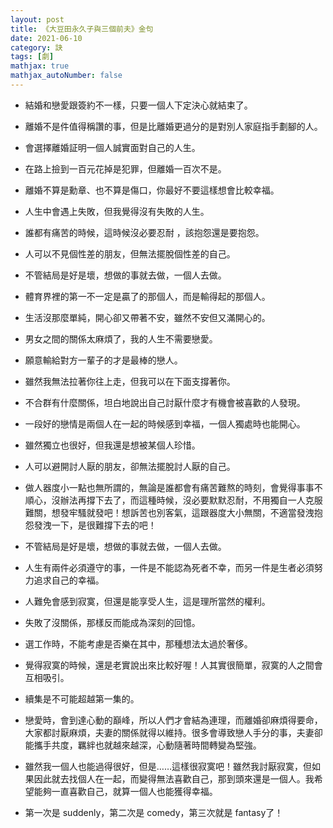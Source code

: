 ```yaml
---
layout: post
title: 《大豆田永久子與三個前夫》金句
date: 2021-06-10
category: 訣
tags: [劇]
mathjax: true
mathjax_autoNumber: false
---
```


- 結婚和戀愛跟簽約不一樣，只要一個人下定決心就結束了。

- 離婚不是件值得稱讚的事，但是比離婚更過分的是對別人家庭指手劃腳的人。

<!--more-->

- 會選擇離婚証明一個人誠實面對自己的人生。

- 在路上撿到一百元花掉是犯罪，但離婚一百次不是。

- 離婚不算是勳章、也不算是傷口，你最好不要這樣想會比較幸福。

- 人生中會遇上失敗，但我覺得沒有失敗的人生。

- 誰都有痛苦的時候，這時候沒必要忍耐 ，該抱怨還是要抱怨。

- 人可以不見個性差的朋友，但無法擺脫個性差的自己。

- 不管結局是好是壞，想做的事就去做，一個人去做。

- 體育界裡的第一不一定是贏了的那個人，而是輸得起的那個人。

- 生活沒那麼單純，開心卻又帶著不安，雖然不安但又滿開心的。

- 男女之間的關係太麻煩了，我的人生不需要戀愛。

- 願意輸給對方一輩子的才是最棒的戀人。

- 雖然我無法拉著你往上走，但我可以在下面支撐著你。

- 不合群有什麼關係，坦白地說出自己討厭什麼才有機會被喜歡的人發現。

- 一段好的戀情是兩個人在一起的時候感到幸福，一個人獨處時也能開心。

- 雖然獨立也很好，但我還是想被某個人珍惜。

- 人可以避開討人厭的朋友，卻無法擺脫討人厭的自己。

- 做人器度小一點也無所謂的，無論是誰都會有痛苦難熬的時刻，會覺得事事不順心，沒辦法再撐下去了，而這種時候，沒必要默默忍耐，不用獨自一人克服難關，想發牢騷就發吧！想訴苦也別客氣，這跟器度大小無關，不適當發洩抱怨發洩一下，是很難撐下去的吧！

- 不管結局是好是壞，想做的事就去做，一個人去做。

- 人生有兩件必須遵守的事，一件是不能認為死者不幸，而另一件是生者必須努力追求自己的幸福。

- 人難免會感到寂寞，但還是能享受人生，這是理所當然的權利。

- 失敗了沒關係，那樣反而能成為深刻的回憶。

- 選工作時，不能考慮是否樂在其中，那種想法太過於奢侈。

- 覺得寂寞的時候，還是老實說出來比較好喔！人其實很簡單，寂寞的人之間會互相吸引。

- 續集是不可能超越第一集的。

- 戀愛時，會到達心動的巔峰，所以人們才會結為連理，而離婚卻麻煩得要命，大家都討厭麻煩，夫妻的關係就得以維持。很多會導致戀人手分的事，夫妻卻能攜手共度，羈絆也就越來越深，心動隨著時間轉變為堅強。

- 雖然我一個人也能過得很好，但是……這樣很寂寞吧！雖然我討厭寂寞，但如果因此就去找個人在一起，而變得無法喜歡自己，那到頭來還是一個人。我希望能夠一直喜歡自己，就算一個人也能獲得幸福。

- 第一次是 suddenly，第二次是 comedy，第三次就是 fantasy了！
